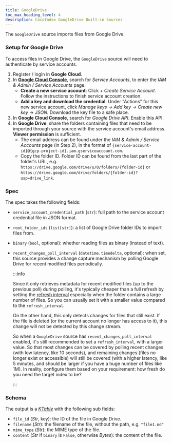 ```yaml
---
title: GoogleDrive
toc_max_heading_level: 4
description: CocoIndex GoogleDrive Built-in Sources
---
```


The `GoogleDrive` source imports files from Google Drive.

### Setup for Google Drive

To access files in Google Drive, the `GoogleDrive` source will need to authenticate by service accounts.

1.  Register / login in **Google Cloud**.
2.  In [**Google Cloud Console**](https://console.cloud.google.com/), search for *Service Accounts*, to enter the *IAM & Admin / Service Accounts* page.
    -   **Create a new service account**: Click *+ Create Service Account*. Follow the instructions to finish service account creation.
    -   **Add a key and download the credential**: Under "Actions" for this new service account, click *Manage keys* → *Add key* → *Create new key* → *JSON*.
      Download the key file to a safe place.
3.  In **Google Cloud Console**, search for *Google Drive API*. Enable this API.
4.  In **Google Drive**, share the folders containing files that need to be imported through your source with the service account's email address.
    **Viewer permission** is sufficient.
    -   The email address can be found under the *IAM & Admin / Service Accounts* page (in Step 2), in the format of `{service-account-id}@{gcp-project-id}.iam.gserviceaccount.com`.
    -   Copy the folder ID. Folder ID can be found from the last part of the folder's URL, e.g. `https://drive.google.com/drive/u/0/folders/{folder-id}` or `https://drive.google.com/drive/folders/{folder-id}?usp=drive_link`.


### Spec

The spec takes the following fields:

*   `service_account_credential_path` (`str`): full path to the service account credential file in JSON format.
*   `root_folder_ids` (`list[str]`): a list of Google Drive folder IDs to import files from.
*   `binary` (`bool`, optional): whether reading files as binary (instead of text).
*   `recent_changes_poll_interval` (`datetime.timedelta`, optional): when set, this source provides a change capture mechanism by polling Google Drive for recent modified files periodically.

    :::info

    Since it only retrieves metadata for recent modified files (up to the previous poll) during polling,
    it's typically cheaper than a full refresh by setting the [refresh interval](/docs/core/flow_def#refresh-interval) especially when the folder contains a large number of files.
    So you can usually set it with a smaller value compared to the `refresh_interval`.

    On the other hand, this only detects changes for files that still exist.
    If the file is deleted (or the current account no longer has access to it), this change will not be detected by this change stream.

    So when a `GoogleDrive` source has `recent_changes_poll_interval` enabled, it's still recommended to set a `refresh_interval`, with a larger value.
    So that most changes can be covered by polling recent changes (with low latency, like 10 seconds), and remaining changes (files no longer exist or accessible) will still be covered (with a higher latency, like 5 minutes, and should be larger if you have a huge number of files like 1M).
    In reality, configure them based on your requirement: how fresh do you need the target index to be?

    :::

### Schema

The output is a [*KTable*](/docs/core/data_types#ktable) with the following sub fields:

*   `file_id` (*Str*, key): the ID of the file in Google Drive.
*   `filename` (*Str*): the filename of the file, without the path, e.g. `"file1.md"`
*   `mime_type` (*Str*): the MIME type of the file.
*   `content` (*Str* if `binary` is `False`, otherwise *Bytes*): the content of the file.
